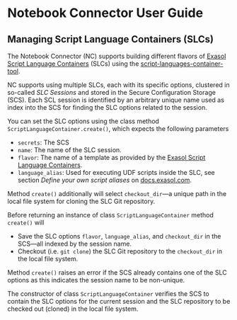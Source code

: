 # Notebook Connector User Guide

## Managing Script Language Containers (SLCs)

The Notebook Connector (NC) supports building different flavors of [Exasol Script Language Containers](https://github.com/exasol/script-languages-release) (SLCs) using the [script-languages-container-tool](https://github.com/exasol/script-languages-container-tool).

NC supports using multiple SLCs, each with its specific options, clustered in so-called _SLC Sessions_ and stored in the Secure Configuration Storage (SCS).  Each SCL session is identified by an arbitrary unique name used as index into the SCS for finding the SLC options related to the session.

You can set the SLC options using the class method `ScriptLanguageContainer.create()`, which expects the following parameters
* `secrets`: The SCS
* `name`: The name of the SLC session.
* `flavor`: The name of a template as provided by the [Exasol Script Language Containers](https://github.com/exasol/script-languages-release).
* `language_alias`: Used for executing UDF scripts inside the SLC, see section _Define your own script aliases_ on [docs.exasol.com](https://docs.exasol.com/db/latest/database_concepts/udf_scripts/adding_new_packages_script_languages.htm).

Method `create()` additionally will select `checkout_dir`&mdash;a unique path in the local file system for cloning the SLC Git repository.

Before returning an instance of class `ScriptLanguageContainer` method `create()` will
* Save the SLC options `flavor`, `language_alias`, and `checkout_dir` in the SCS&mdash;all indexed by the session name.
* Checkout (i.e. `git clone`) the SLC Git repository to the `checkout_dir` in the local file system.

Method `create()` raises an error if the SCS already contains one of the SLC options as this indicates the session name to be non-unique.

The constructor of class `ScriptLanguageContainer` verifies the SCS to contain the SLC options for the current session and the SLC repository to be checked out (cloned) in the local file system.
